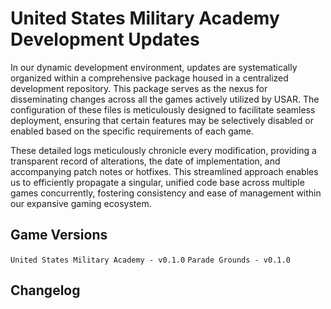 # United States Military Academy Development Updates
In our dynamic development environment, updates are systematically organized within a comprehensive package housed in a centralized development repository. This package serves as the nexus for disseminating changes across all the games actively utilized by USAR. The configuration of these files is meticulously designed to facilitate seamless deployment, ensuring that certain features may be selectively disabled or enabled based on the specific requirements of each game.

These detailed logs meticulously chronicle every modification, providing a transparent record of alterations, the date of implementation, and accompanying patch notes or hotfixes. This streamlined approach enables us to efficiently propagate a singular, unified code base across multiple games concurrently, fostering consistency and ease of management within our expansive gaming ecosystem.

## Game Versions
`United States Military Academy - v0.1.0` `Parade Grounds - v0.1.0`

## Changelog
